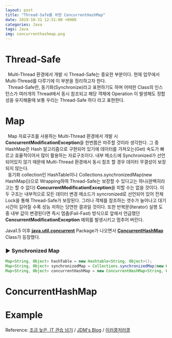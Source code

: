 ```yaml
---
layout: post
title: "Thread-Safe를 위한 ConcurrentHashMap"
date: 2019-10-31 12:51:00 +0900
categories: Java
tags: Java
img: concurrenthashmap.png 
---
```


# Thread-Safe
&nbsp; Multi-Thread 환경에서 개발 시 Thread-Safe는 중요한 부분이다. 현재 업무에서 Multi-Thread를 다루기에 이 부분을 정리하고자 한다.<br>
&nbsp; Thread-Safe란, 동기화(Synchronize)라고 표현하기도 하며 어떠한 Class의 인스턴스가 여러개의 Thread에서 동시 참조되고 해당 객체에 Operation 이 발생해도 정합성을 유지해줄때 보통 우리는 Thread-Safe 하다 라고 표현한다.

# Map
&nbsp; Map 자료구조를 사용하는 Multi-Thread 환경에서 개발 시  **ConcurrentModificationException**을 한번쯤은 마주할 것이라 생각한다. 
그 중 HashMap은 Hash 알고리즘으로 구현되어 있기에 데이터를 가져오는(Get) 속도가 빠르고 효율적이어서 많이 활용하는 자료구조이다. 
 내부 메소드에 Synchronized가 선언 되어있지 않기 때문에  Multi-Thread 환경에서 동시 참조 할 경우 데이터 무결성이 보장되지 않는다.<br> 
&nbsp; 동기화 collection인 HashTable이나 Collections.synchronizedMap(new HashMap())으로 Wrapping하여 Thread-Safe는 보장할 수 있다고는 하나(완벽히라고는 할 수 없다) **ConcurrentModificationException**을 피할 수는 없을 것이다.
이 두 구조는 내부적으로 모든 데이터 변경 메소드가 syncronized로 선언되어 있어 전체 Lock을 통해 Thread-Safe가 보장된다. 그러나 객체를 참조하는 갯수가 늘어나고 대기시간이 길어질 수록 성능 저하는 당연한 결과일 것이다. 
또한 반복문(Iterator) 실행 도중 내부 값이 변경된다면 즉시 멈춤(Fail-Fast) 방식으로 앞에서 언급했던 **ConcurrentModificationException** 예외를 발생시키고 멈추어 버린다.



 Java1.5 이후 **[java.util.concurrent](https://docs.oracle.com/javase/8/docs/api/index.html?java/util/concurrent/package-summary.html)** Package가 나오면서 **[ConcurrentHashMap](https://docs.oracle.com/javase/8/docs/api/java/util/concurrent/ConcurrentHashMap.html)** Class가 등장했다.

### ▶ Synchronized Map
```java
Map<String, Object> hashTable = new Hashtable<String, Object>();
Map<String, Object> synchronizedMap = Collections.synchronizedMap(new HashMap<String, Object>());
Map<String, Object> concurrentHashMap = new ConcurrentHashMap<String, Object>();
```

# ConcurrentHashMap

<!--
iframely 이용한 gist 코드 

<div class="iframely-embed">
	<div class="iframely-responsive" style="padding-bottom: 56.2493%;">
		<a href="https://gist.github.com/hboseong/a8b642ae38fde033e109880b620c19dd" data-iframely-url="//cdn.iframe.ly/LMmmroc"></a>
	</div>
</div>
<script async src="//cdn.iframe.ly/embed.js" charset="utf-8"></script>
--> 

# Example
Reference: [조금 늦은, IT 관습 넘기](http://blog.breakingthat.com/2019/04/04/java-collection-map-concurrenthashmap) / [JDM's Blog](https://jdm.kr/blog/197)  / [이러쿵저러쿵](https://ooz.co.kr/71)
